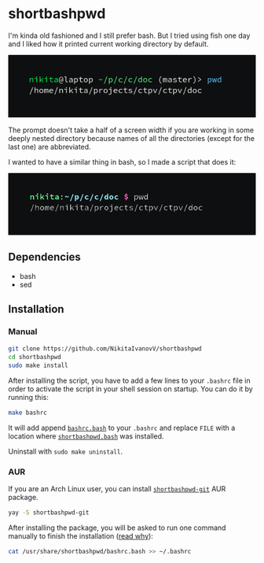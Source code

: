 # shortbashpwd

I'm kinda old fashioned and I still prefer bash.
But I tried using fish one day and
I liked how it printed current working directory by default.

![fish prompt](images/fish.png)

The prompt doesn't take a half of a screen width
if you are working in some deeply nested directory
because names of all the directories (except for the last one) are
abbreviated.

I wanted to have a similar thing in bash,
so I made a script that does it:

![bash prompt](images/bash.png)

## Dependencies

* bash
* sed

## Installation

### Manual

```sh
git clone https://github.com/NikitaIvanovV/shortbashpwd
cd shortbashpwd
sudo make install
```

After installing the script,
you have to add a few lines to your `.bashrc` file in order to
activate the script in your shell session on startup.
You can do it by running this:

```sh
make bashrc
```

It will add append [`bashrc.bash`](bashrc.bash) to your `.bashrc` and
replace `FILE` with a location where [`shortbashpwd.bash`](shortbashpwd.bash) was installed.

Uninstall with `sudo make uninstall`.

### AUR

If you are an Arch Linux user, you can install
[`shortbashpwd-git`](https://aur.archlinux.org/packages/shortbashpwd-git)
AUR package.

```sh
yay -S shortbashpwd-git
```

After installing the package, you will be asked to
run one command manually to finish the installation ([read why](#manual)):

```sh
cat /usr/share/shortbashpwd/bashrc.bash >> ~/.bashrc
```
